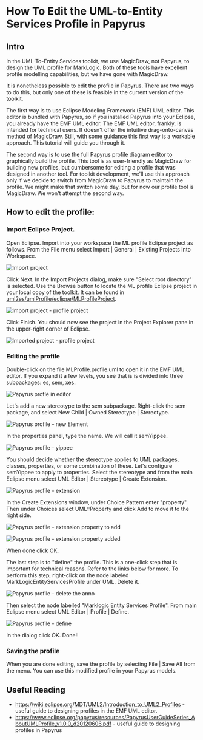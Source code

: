 # How To Edit the UML-to-Entity Services Profile in Papyrus

## Intro
In the UML-To-Entity Services toolkit, we use MagicDraw, not Papyrus, to design the UML profile for MarkLogic. Both of these tools have excellent profile modelling capabilities, but we have gone with MagicDraw. 

It is nonetheless possible to edit the profile in Papyrus. There are two ways to do this, but only one of these is feasible in the current version of the toolkit.

The first way is to use Eclipse Modeling Framework (EMF) UML editor. This editor is bundled with Papyrus, so if you installed Papyrus into your Eclipse, you already have the EMF UML editor. The EMF UML editor, frankly, is intended for technical users. It doesn't offer the intuitive drag-onto-canvas method of MagicDraw. Still, with some guidance this first way is a workable approach. This tutorial will guide you through it. 

The second way is to use the full Papyrus profile diagram editor to graphically build the profile. This tool is as user-friendly as MagicDraw for building new profiles, but cumbersome for editing a profile that was designed in another tool. For toolkit development, we'll use this approach only if we decide to switch from MagicDraw to Papyrus to maintain the profile. We might make that switch some day, but for now our profile tool is MagicDraw. We won't attempt the second way.

## How to edit the profile:

### Import Eclipse Project.

Open Eclipse. Import into your workspace the ML profile Eclipse project as follows. From the File menu select Import | General | Existing Projects Into Workspace. 

![Import project](pap_profile2_import.png)

Click Next. In the Import Projects dialog, make sure "Select root directory" is selected. Use the Browse button to locate the ML profile Eclipse project in your local copy of the toolkit. It can be found in [uml2es/umlProfile/eclipse/MLProfileProject](../umlProfile/eclipse//MLProfileProject). 

![Import project - profile project](pap_profile2_import2.png)

Click Finish. You should now see the project in the Project Explorer pane in the upper-right corner of Eclipse.

![Imported project - profile project](pap_profile2_import_done.png)

### Editing the profile

Double-click on the file MLProfile.profile.uml to open it in the EMF UML editor. If you expand it a few levels, you see that is is divided into three subpackages: es, sem, xes.

![Papyrus profle in editor](pap_profile_editor.png)

Let's add a new stereotype to the sem subpackage. Right-click the sem package, and select New Child | Owned Stereotype | Stereotype. 

![Papyrus profile - new Element](pap_profile_newelem.png)

In the properties panel, type the name. We will call it semYippee.

![Papyrus profile - yippee](pap_profile_yippee.png)

You should decide whether the stereotype applies to UML packages, classes, properties, or some combination of these. Let's configure semYippee to apply to properties. Select the stereotype and from the main Eclipse menu select UML Editor | Stereotype | Create Extension.

![Papyrus profile - extension](pap_profile_extension.png)

In the Create Extensions window, under Choice Pattern enter "property". Then under Choices select UML::Property and click Add to move it to the right side.

![Papyrus profile - extension property to add](pap_profile_extension2.png)

![Papyrus profile - extension property added](pap_profile_extension3.png)

When done click OK.

The last step is to "define" the profile. This is a one-click step that is important for technical reasons. Refer to the links below for more. To perform this step, right-click on the node labeled MarkLogicEntityServicesProfile under UML. Delete it. 

![Papyrus profile - delete the anno](pap_profile_deleteanno.png)

Then select the node labelled "<Profile>Marklogic Entity Services Profile". From main Eclipse menu select UML Editor | Profile | Define. 

![Papyrus profile - define](pap_profile_define.png)

In the dialog click OK. Done!!

### Saving the profile

When you are done editing, save the profile by selecting File | Save All from the menu. You can use this modified profile in your Papyrus models.

## Useful Reading
- <https://wiki.eclipse.org/MDT/UML2/Introduction_to_UML2_Profiles> - useful guide to designing profiles in the EMF UML editor.
- <https://www.eclipse.org/papyrus/resources/PapyrusUserGuideSeries_AboutUMLProfile_v1.0.0_d20120606.pdf> - useful guide to designing profiles in Papyrus



